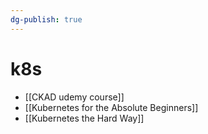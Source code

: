 ```yaml
---
dg-publish: true
---
```

# k8s

- [[CKAD udemy course]]
- [[Kubernetes for the Absolute Beginners]]
- [[Kubernetes the Hard Way]]